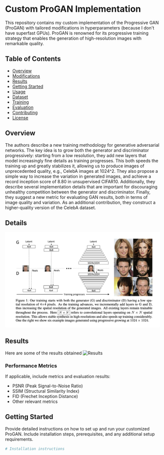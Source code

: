 # Custom ProGAN Implementation

This repository contains my custom implementation of the Progressive GAN (ProGAN) with tailored modifications in hyperparameters (because I don't have superfast GPUs). ProGAN is renowned for its progressive training strategy that enables the generation of high-resolution images with remarkable quality.

## Table of Contents

- [Overview](#overview)
- [Modifications](#modifications)
- [Results](#results)
- [Getting Started](#getting-started)
- [Usage](#usage)
- [Dataset](#dataset)
- [Training](#training)
- [Evaluation](#evaluation)
- [Contributing](#contributing)
- [License](#license)

## Overview

The authors describe a new training methodology for generative adversarial networks. The key idea is to grow both the generator and discriminator progressively: starting from a low resolution, they add new layers that model increasingly fine details as training progresses. This both speeds the training up and greatly stabilizes it, allowing us to produce images of unprecedented quality, e.g., CelebA images at 1024^2. They also propose a simple way to increase the variation in generated images, and achieve a record inception score of 8.80 in unsupervised CIFAR10. Additionally, they describe several implementation details that are important for discouraging unhealthy competition between the generator and discriminator. Finally, they suggest a new metric for evaluating GAN results, both in terms of image quality and variation. As an additional contribution, they construct a higher-quality version of the CelebA dataset.

## Details

![Model Training Scheme](images/training.png)

## Results

Here are some of the results obtained
![Results](results/64_examples.png)

### Performance Metrics

If applicable, include metrics and evaluation results:

- PSNR (Peak Signal-to-Noise Ratio)
- SSIM (Structural Similarity Index)
- FID (Frechet Inception Distance)
- Other relevant metrics

## Getting Started

Provide detailed instructions on how to set up and run your customized ProGAN. Include installation steps, prerequisites, and any additional setup requirements.

```bash
# Installation instructions
